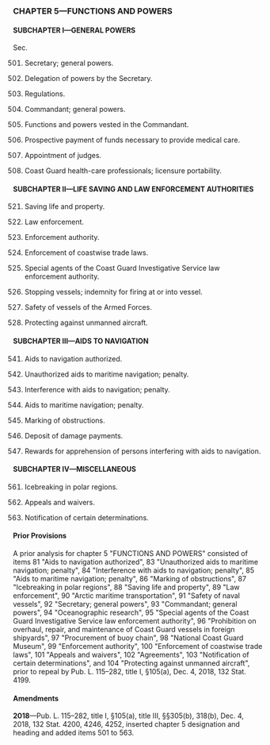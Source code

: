 ### **CHAPTER 5—FUNCTIONS AND POWERS** ###

#### SUBCHAPTER I—GENERAL POWERS ####

Sec.

501. Secretary; general powers.

502. Delegation of powers by the Secretary.

503. Regulations.

504. Commandant; general powers.

505. Functions and powers vested in the Commandant.

506. Prospective payment of funds necessary to provide medical care.

507. Appointment of judges.

508. Coast Guard health-care professionals; licensure portability.

#### SUBCHAPTER II—LIFE SAVING AND LAW ENFORCEMENT AUTHORITIES ####

521. Saving life and property.

522. Law enforcement.

523. Enforcement authority.

524. Enforcement of coastwise trade laws.

525. Special agents of the Coast Guard Investigative Service law enforcement authority.

526. Stopping vessels; indemnity for firing at or into vessel.

527. Safety of vessels of the Armed Forces.

528. Protecting against unmanned aircraft.

#### SUBCHAPTER III—AIDS TO NAVIGATION ####

541. Aids to navigation authorized.

542. Unauthorized aids to maritime navigation; penalty.

543. Interference with aids to navigation; penalty.

544. Aids to maritime navigation; penalty.

545. Marking of obstructions.

546. Deposit of damage payments.

547. Rewards for apprehension of persons interfering with aids to navigation.

#### SUBCHAPTER IV—MISCELLANEOUS ####

561. Icebreaking in polar regions.

562. Appeals and waivers.

563. Notification of certain determinations.

#### Prior Provisions ####

A prior analysis for chapter 5 "FUNCTIONS AND POWERS" consisted of items 81 "Aids to navigation authorized", 83 "Unauthorized aids to maritime navigation; penalty", 84 "Interference with aids to navigation; penalty", 85 "Aids to maritime navigation; penalty", 86 "Marking of obstructions", 87 "Icebreaking in polar regions", 88 "Saving life and property", 89 "Law enforcement", 90 "Arctic maritime transportation", 91 "Safety of naval vessels", 92 "Secretary; general powers", 93 "Commandant; general powers", 94 "Oceanographic research", 95 "Special agents of the Coast Guard Investigative Service law enforcement authority", 96 "Prohibition on overhaul, repair, and maintenance of Coast Guard vessels in foreign shipyards", 97 "Procurement of buoy chain", 98 "National Coast Guard Museum", 99 "Enforcement authority", 100 "Enforcement of coastwise trade laws", 101 "Appeals and waivers", 102 "Agreements", 103 "Notification of certain determinations", and 104 "Protecting against unmanned aircraft", prior to repeal by Pub. L. 115–282, title I, §105(a), Dec. 4, 2018, 132 Stat. 4199.

#### Amendments ####

**2018**—Pub. L. 115–282, title I, §105(a), title III, §§305(b), 318(b), Dec. 4, 2018, 132 Stat. 4200, 4246, 4252, inserted chapter 5 designation and heading and added items 501 to 563.